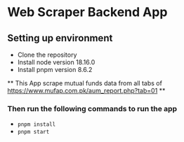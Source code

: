 # Web Scraper Backend App

## Setting up environment

- Clone the repository
- Install node version 18.16.0
- Install pnpm version 8.6.2

** This App scrape mutual funds data from all tabs of https://www.mufap.com.pk/aum_report.php?tab=01 **

### Then run the following commands to run the app

- `pnpm install`
- `pnpm start`
